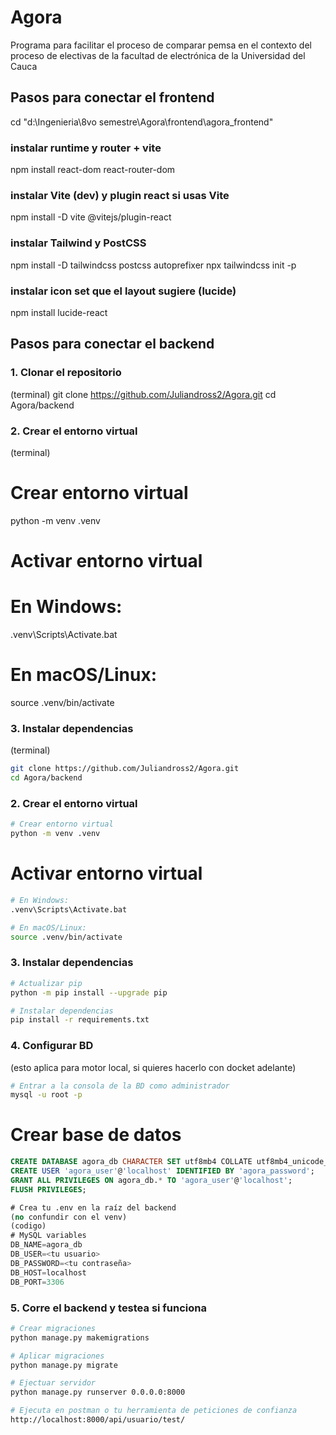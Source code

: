 # Agora
Programa para facilitar el proceso de comparar pemsa en el contexto del proceso de electivas de la facultad de electrónica de la Universidad del Cauca
## Pasos para conectar el frontend
cd "d:\Ingenieria\8vo semestre\Agora\frontend\agora_frontend"

### instalar runtime y router + vite
npm install react-dom react-router-dom

### instalar Vite (dev) y plugin react si usas Vite
npm install -D vite @vitejs/plugin-react

### instalar Tailwind y PostCSS
npm install -D tailwindcss postcss autoprefixer
npx tailwindcss init -p

### instalar icon set que el layout sugiere (lucide)
npm install lucide-react



## Pasos para conectar el backend

### 1. Clonar el repositorio
(terminal)
git clone https://github.com/Juliandross2/Agora.git
cd Agora/backend

### 2. Crear el entorno virtual
(terminal)
# Crear entorno virtual
python -m venv .venv

# Activar entorno virtual
# En Windows:
.venv\Scripts\Activate.bat

# En macOS/Linux:
source .venv/bin/activate

### 3. Instalar dependencias
(terminal)
```bash
git clone https://github.com/Juliandross2/Agora.git
cd Agora/backend
```
### 2. Crear el entorno virtual
```bash
# Crear entorno virtual
python -m venv .venv
```
# Activar entorno virtual
```bash
# En Windows:
.venv\Scripts\Activate.bat
```
```bash
# En macOS/Linux:
source .venv/bin/activate
```
### 3. Instalar dependencias
```bash
# Actualizar pip
python -m pip install --upgrade pip

# Instalar dependencias
pip install -r requirements.txt
```
### 4. Configurar BD 
(esto aplica para motor local, si quieres hacerlo con docket adelante)

```bash
# Entrar a la consola de la BD como administrador
mysql -u root -p
```
# Crear base de datos
```sql
CREATE DATABASE agora_db CHARACTER SET utf8mb4 COLLATE utf8mb4_unicode_ci;
CREATE USER 'agora_user'@'localhost' IDENTIFIED BY 'agora_password';
GRANT ALL PRIVILEGES ON agora_db.* TO 'agora_user'@'localhost';
FLUSH PRIVILEGES;

# Crea tu .env en la raíz del backend 
(no confundir con el venv)
(codigo)
# MySQL variables
DB_NAME=agora_db
DB_USER=<tu usuario>
DB_PASSWORD=<tu contraseña>
DB_HOST=localhost
DB_PORT=3306
```
### 5. Corre el backend y testea si funciona
```bash
# Crear migraciones
python manage.py makemigrations

# Aplicar migraciones
python manage.py migrate

# Ejectuar servidor
python manage.py runserver 0.0.0.0:8000

# Ejecuta en postman o tu herramienta de peticiones de confianza
http://localhost:8000/api/usuario/test/
